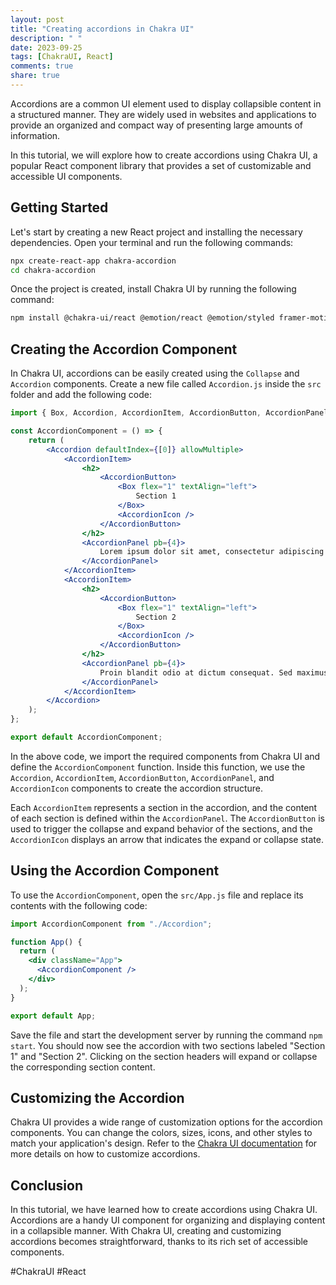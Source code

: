 ```yaml
---
layout: post
title: "Creating accordions in Chakra UI"
description: " "
date: 2023-09-25
tags: [ChakraUI, React]
comments: true
share: true
---
```


Accordions are a common UI element used to display collapsible content in a structured manner. They are widely used in websites and applications to provide an organized and compact way of presenting large amounts of information.

In this tutorial, we will explore how to create accordions using Chakra UI, a popular React component library that provides a set of customizable and accessible UI components.

## Getting Started

Let's start by creating a new React project and installing the necessary dependencies. Open your terminal and run the following commands:

```bash
npx create-react-app chakra-accordion
cd chakra-accordion
```

Once the project is created, install Chakra UI by running the following command:

```bash
npm install @chakra-ui/react @emotion/react @emotion/styled framer-motion
```

## Creating the Accordion Component

In Chakra UI, accordions can be easily created using the `Collapse` and `Accordion` components. Create a new file called `Accordion.js` inside the `src` folder and add the following code:

```jsx
import { Box, Accordion, AccordionItem, AccordionButton, AccordionPanel, AccordionIcon } from "@chakra-ui/react";

const AccordionComponent = () => {
    return (
        <Accordion defaultIndex={[0]} allowMultiple>
            <AccordionItem>
                <h2>
                    <AccordionButton>
                        <Box flex="1" textAlign="left">
                            Section 1
                        </Box>
                        <AccordionIcon />
                    </AccordionButton>
                </h2>
                <AccordionPanel pb={4}>
                    Lorem ipsum dolor sit amet, consectetur adipiscing elit. Sed ac dui tellus.
                </AccordionPanel>
            </AccordionItem>
            <AccordionItem>
                <h2>
                    <AccordionButton>
                        <Box flex="1" textAlign="left">
                            Section 2
                        </Box>
                        <AccordionIcon />
                    </AccordionButton>
                </h2>
                <AccordionPanel pb={4}>
                    Proin blandit odio at dictum consequat. Sed maximus tempus enim id cursus.
                </AccordionPanel>
            </AccordionItem>
        </Accordion>
    );
};

export default AccordionComponent;
```

In the above code, we import the required components from Chakra UI and define the `AccordionComponent` function. Inside this function, we use the `Accordion`, `AccordionItem`, `AccordionButton`, `AccordionPanel`, and `AccordionIcon` components to create the accordion structure.

Each `AccordionItem` represents a section in the accordion, and the content of each section is defined within the `AccordionPanel`. The `AccordionButton` is used to trigger the collapse and expand behavior of the sections, and the `AccordionIcon` displays an arrow that indicates the expand or collapse state.

## Using the Accordion Component

To use the `AccordionComponent`, open the `src/App.js` file and replace its contents with the following code:

```jsx
import AccordionComponent from "./Accordion";

function App() {
  return (
    <div className="App">
      <AccordionComponent />
    </div>
  );
}

export default App;
```

Save the file and start the development server by running the command `npm start`. You should now see the accordion with two sections labeled "Section 1" and "Section 2". Clicking on the section headers will expand or collapse the corresponding section content.

## Customizing the Accordion

Chakra UI provides a wide range of customization options for the accordion components. You can change the colors, sizes, icons, and other styles to match your application's design. Refer to the [Chakra UI documentation](https://chakra-ui.com/docs/component/accordion) for more details on how to customize accordions.

## Conclusion

In this tutorial, we have learned how to create accordions using Chakra UI. Accordions are a handy UI component for organizing and displaying content in a collapsible manner. With Chakra UI, creating and customizing accordions becomes straightforward, thanks to its rich set of accessible components.

#ChakraUI #React